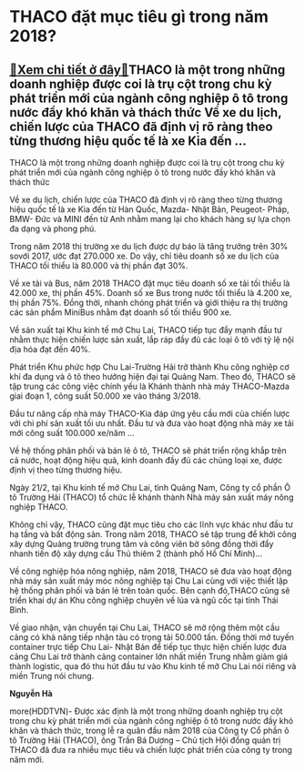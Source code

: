 THACO đặt mục tiêu gì trong năm 2018?
=====================================

[:gift:Xem chi tiết ở đây:gift:](https://hddtvn.com/thaco-dat-muc-tieu-gi-trong-nam-2018/)THACO là một trong những doanh nghiệp được coi là trụ cột trong chu kỳ phát triển mới của ngành công nghiệp ô tô trong nước đầy khó khăn và thách thức Về xe du lịch, chiến lược của THACO đã định vị rõ ràng theo từng thương hiệu quốc tế là xe Kia đến …
-----------------------------------------------------------------------------------------------------------------------------------------------------------------------------------------------------------------------------------------------------------







 






 THACO là một trong những doanh nghiệp được coi là trụ cột trong chu kỳ phát triển mới của ngành công nghiệp ô tô trong nước đầy khó khăn và thách thức 


Về xe du lịch, chiến lược của THACO đã định vị rõ ràng theo từng thương hiệu quốc tế là xe Kia đến từ Hàn Quốc, Mazda- Nhật Bản, Peugeot- Pháp, BMW- Đức và MINI đến từ Anh nhằm mang lại cho khách hàng sự lựa chọn đa dạng và phong phú. 


Trong năm 2018 thị trường xe du lịch được dự báo là tăng trưởng trên 30% sovới 2017, ước đạt 270.000 xe. Do vậy, chỉ tiêu doanh số xe du lịch của THACO tối thiểu là 80.000 và thị phần đạt 30%.


Về xe tải và Bus, năm 2018 THACO đặt mục tiêu doanh số xe tải tối thiểu là 42.000 xe, thị phần 45%. Doanh số xe Bus trong nước tối thiểu là 4.200 xe, thị phần 75%. Đồng thời, nhanh chóng phát triển và giới thiệu ra thị trường các sản phẩm MiniBus nhằm đạt doanh số tối thiểu 900 xe.


Về sản xuất tại Khu kinh tế mở Chu Lai, THACO tiếp tục đẩy mạnh đầu tư nhằm thực hiện chiến lược sản xuất, lắp ráp đầy đủ các loại ô tô với tỷ lệ nội địa hóa đạt đến 40%. 


Phát triển Khu phức hợp Chu Lai-Trường Hải trở thành Khu công nghiệp cơ khí đa dụng và ô tô theo hướng hiện đại tại Quảng Nam. Theo đó, THACO sẽ tập trung các công việc chính yếu là Khánh thành nhà máy THACO-Mazda giai đoạn 1, công suất 50.000 xe vào tháng 3/2018. 


Đầu tư nâng cấp nhà máy THACO-Kia đáp ứng yêu cầu mới của chiến lược với chi phí sản xuất tối ưu nhất. Đầu tư và đưa vào hoạt động nhà máy xe tải mới công suất 100.000 xe/năm …


Về hệ thống phân phối và bán lẻ ô tô, THACO sẽ phát triển rộng khắp trên cả nước, hoạt động hiệu quả, kinh doanh đầy đủ các chủng loại xe, được định vị theo từng thương hiệu.










 






Ngày 21/2, tại Khu kinh tế mở Chu Lai, tỉnh Quảng Nam, Công ty cổ phần Ô tô Trường Hải (THACO) tổ chức lễ khánh thành Nhà máy sản xuất máy nông nghiệp THACO.



Không chỉ vậy, THACO cũng đặt mục tiêu cho các lĩnh vực khác như đầu tư hạ tầng và bất động sản. Trong năm 2018, THACO sẽ tập trung để khởi công xây dựng Quảng trường trung tâm và công viên bờ sông đồng thời đẩy nhanh tiến độ xây dựng cầu Thủ thiêm 2 (thành phố Hồ Chí Minh)… 


Về công nghiệp hóa nông nghiệp, năm 2018, THACO sẽ đưa vào hoạt động nhà máy sản xuất máy móc nông nghiệp tại Chu Lai cùng với việc thiết lập hệ thống phân phối và bán lẻ trên toàn quốc. Bên cạnh đó,THACO cũng sẽ triển khai dự án Khu công nghiệp chuyên về lúa và ngũ cốc tại tỉnh Thái Bình.


Về giao nhận, vận chuyển tại Chu Lai, THACO sẽ mở rộng thêm một cầu cảng có khả năng tiếp nhận tàu có trọng tải 50.000 tấn. Đồng thời mở tuyến container trực tiếp Chu Lai- Nhật Bản để tiếp tục thực hiện chiến lược đưa cảng Chu Lai trở thành cảng container lớn nhất miền Trung nhằm giảm giá thành logistic, qua đó thu hút đầu tư vào Khu kinh tế mở Chu Lai nói riêng và miền Trung nói chung.








**Nguyễn Hà**



more(HDDTVN)- Được xác định là một trong những doanh nghiệp trụ cột trong chu kỳ phát triển mới của ngành công nghiệp ô tô trong nước đầy khó khăn và thách thức, trong lễ ra quân đầu năm 2018 của Công ty Cổ phần ô tô Trường Hải (THACO), ông Trần Bá Dương – Chủ tịch Hội đồng quản trị THACO đã đưa ra nhiều mục tiêu và chiến lược phát triển của công ty trong năm mới.

